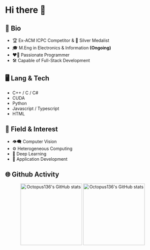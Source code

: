# Hi there 👋

## 🔖 Bio
* 🏆 Ex-ACM ICPC Competitor & 🥈 Silver Medalist
* 🎓 M.Eng in Electronics & Information **(Ongoing)**
* ❤️‍🔥 Passionate Programmer
* 🛠️ Capable of Full-Stack Development

## 🖥️ Lang & Tech
* C++ / C / C#
* CUDA
* Python
* Javascript / Typescript
* HTML

## 🧪 Field & Interest
* 👁️‍🗨️ Computer Vision
* ⚙️ Heterogeneous Computing
* 🧠 Deep Learning
* 🚀 Application Development

## 🌐 Github Activity

<p align="center">
  <picture align="center" height="200em">
    <source 
      srcset="https://github-readme-stats.vercel.app/api?username=Burnside999&include_all_commits=true&theme=dark"
      media="(prefers-color-scheme: dark)"
    />
    <source
      srcset="https://github-readme-stats.vercel.app/api?username=Burnside999&include_all_commits=true"
      media="(prefers-color-scheme: light), (prefers-color-scheme: no-preference)"
    />
    <img height="200em" align="center" src="https://github-readme-stats.vercel.app/api?username=Burnside999&include_all_commits=true" alt="Octopus136's GitHub stats" />
  </picture>
  <picture align="center" height="200em">
    <source 
      srcset="https://github-readme-stats.vercel.app/api/top-langs/?username=Burnside999&layout=compact&theme=dark"
      media="(prefers-color-scheme: dark)"
    />
    <source
      srcset="https://github-readme-stats.vercel.app/api/top-langs/?username=Burnside999&layout=compact"
      media="(prefers-color-scheme: light), (prefers-color-scheme: no-preference)"
    />
    <img height="200em" align="center" src="https://github-readme-stats.vercel.app/api/top-langs/?username=Burnside999&layout=compact" alt="Octopus136's GitHub stats" />
  </picture>
</p>


